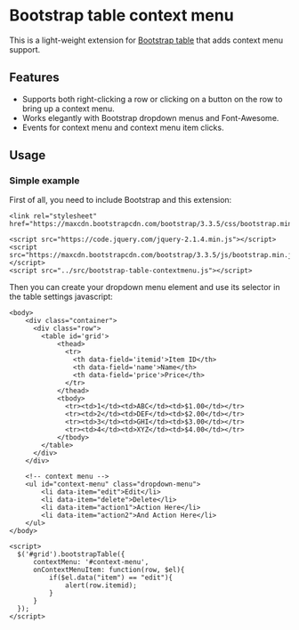 Bootstrap table context menu
=======================

This is a light-weight extension for [Bootstrap table](http://bootstrap-table.wenzhixin.net.cn/) that adds context menu support. 

Features
-----
- Supports both right-clicking a row or clicking on a button on the row to bring up a context menu.
- Works elegantly with Bootstrap dropdown menus and Font-Awesome.
- Events for context menu and context menu item clicks.

Usage
-----
### Simple example
First of all, you need to include Bootstrap and this extension:
```
<link rel="stylesheet" href="https://maxcdn.bootstrapcdn.com/bootstrap/3.3.5/css/bootstrap.min.css">

<script src="https://code.jquery.com/jquery-2.1.4.min.js"></script>
<script src="https://maxcdn.bootstrapcdn.com/bootstrap/3.3.5/js/bootstrap.min.js"></script>
<script src="../src/bootstrap-table-contextmenu.js"></script>
```

Then you can create your dropdown menu element and use its selector in the table settings javascript:
```
<body>
    <div class="container">
      <div class="row">
        <table id='grid'>
            <thead>
              <tr>
                <th data-field='itemid'>Item ID</th>
                <th data-field='name'>Name</th>
                <th data-field='price'>Price</th>
              </tr>
            </thead>
            <tbody>
              <tr><td>1</td><td>ABC</td><td>$1.00</td></tr>
              <tr><td>2</td><td>DEF</td><td>$2.00</td></tr>
              <tr><td>3</td><td>GHI</td><td>$3.00</td></tr>
              <tr><td>4</td><td>XYZ</td><td>$4.00</td></tr>
            </tbody>
        </table>
      </div>  
    </div>
  
    <!-- context menu -->
    <ul id="context-menu" class="dropdown-menu">
        <li data-item="edit">Edit</li>
        <li data-item="delete">Delete</li>
        <li data-item="action1">Action Here</li>
        <li data-item="action2">And Action Here</li>
    </ul>  
</body>

<script>
  $('#grid').bootstrapTable({
      contextMenu: '#context-menu',
      onContextMenuItem: function(row, $el){
          if($el.data("item") == "edit"){
              alert(row.itemid);
          }
      }
  });
</script>
```
